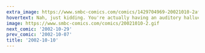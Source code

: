 ```yaml
---
extra_image: https://www.smbc-comics.com/comics/1429704969-20021010-2after.png
hovertext: Nah, just kidding. You're actually having an auditory hallucination that's coincident with a bleeding retina.
image: https://www.smbc-comics.com/comics/20021010-2.gif
next_comic: '2002-10-29'
prev_comic: '2002-10-07'
title: '2002-10-10'
---
```


